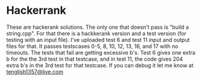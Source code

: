 # Hackerrank

These are hackerank solutions. The only one that doesn't pass is "build a string.cpp". For that there is a hackkerank version and a test version (for testing with an input file). I've uploaded test 6 and test 11 input and output files for that. It passes testscases 0-5, 8, 10, 12, 13, 16, and 17 with no timeouts. The tests that fail are getting excessive b's. Test 6 gives one extra b for the the 3rd test in that testcase, and in test 11, the code gives 204 extra b's in the 3rd test for that testcase. If you can debug it let me know at tenglish1357@live.com
